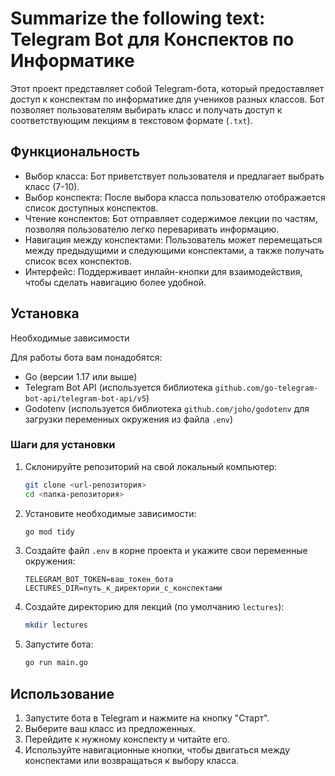 # Summarize the following text:  Telegram Bot для Конспектов по Информатике

Этот проект представляет собой Telegram-бота, который предоставляет доступ к конспектам по информатике для учеников разных классов. Бот позволяет пользователям выбирать класс и получать доступ к соответствующим лекциям в текстовом формате (`.txt`).

## Функциональность

- Выбор класса: Бот приветствует пользователя и предлагает выбрать класс (7-10).
- Выбор конспекта: После выбора класса пользователю отображается список доступных конспектов.
- Чтение конспектов: Бот отправляет содержимое лекции по частям, позволяя пользователю легко переваривать информацию.
- Навигация между конспектами: Пользователь может перемещаться между предыдущими и следующими конспектами, а также получать список всех конспектов.
- Интерфейс: Поддерживает инлайн-кнопки для взаимодействия, чтобы сделать навигацию более удобной.

## Установка

 Необходимые зависимости

Для работы бота вам понадобятся:

- Go (версии 1.17 или выше)
- Telegram Bot API (используется библиотека `github.com/go-telegram-bot-api/telegram-bot-api/v5`)
- Godotenv (используется библиотека `github.com/joho/godotenv` для загрузки переменных окружения из файла `.env`)

### Шаги для установки

1. Склонируйте репозиторий на свой локальный компьютер:

   ```bash
   git clone <url-репозитория>
   cd <папка-репозитория>
   ```

2. Установите необходимые зависимости:

   ```bash
   go mod tidy
   ```

3. Создайте файл `.env` в корне проекта и укажите свои переменные окружения:

   ```env
   TELEGRAM_BOT_TOKEN=ваш_токен_бота
   LECTURES_DIR=путь_к_директории_с_конспектами
   ```

4. Создайте директорию для лекций (по умолчанию `lectures`):

   ```bash
   mkdir lectures
   ```

5. Запустите бота:

   ```bash
   go run main.go
   ```

## Использование

1. Запустите бота в Telegram и нажмите на кнопку "Старт".
2. Выберите ваш класс из предложенных.
3. Перейдите к нужному конспекту и читайте его.
4. Используйте навигационные кнопки, чтобы двигаться между конспектами или возвращаться к выбору класса.

